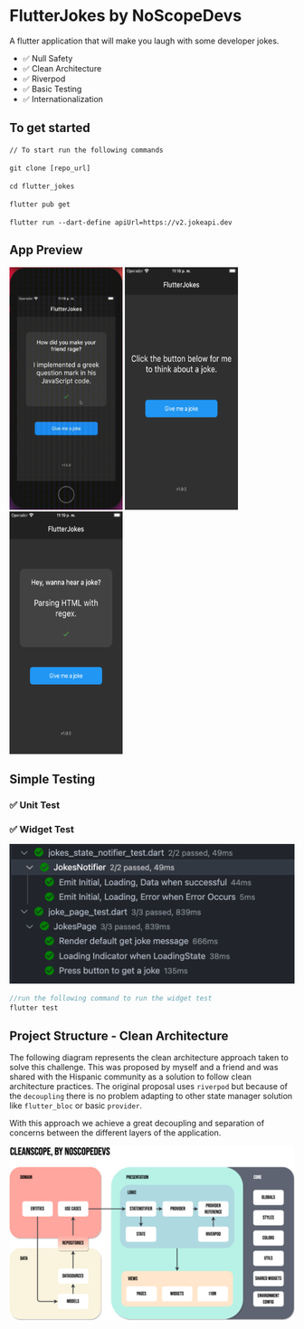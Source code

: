 # FlutterJokes by NoScopeDevs

A flutter application that will make you laugh with some developer jokes.

- ✅  Null Safety
- ✅  Clean Architecture
- ✅  Riverpod
- ✅  Basic Testing
- ✅  Internationalization

## To get started 
```
// To start run the following commands 

git clone [repo_url]

cd flutter_jokes

flutter pub get

flutter run --dart-define apiUrl=https://v2.jokeapi.dev
```
## App Preview
<img src="assets/readme/demo.gif" width=200 height=429/> 
<img src="assets/readme/demo1.png" width=200 height=429/> 
<img src="assets/readme/demo2.png" width=200 height=429/>

## Simple Testing
### ✅ Unit Test
### ✅ Widget Test
![](assets/readme/testing.png)
```dart
//run the following command to run the widget test
flutter test
```
## Project Structure - Clean Architecture

The following diagram represents the clean architecture approach taken to solve this challenge. This was proposed by myself and a friend and was shared with the Hispanic community as a solution to follow clean architecture practices. The original proposal uses `riverpod` but because of the `decoupling` there is no problem adapting to other state manager solution like `flutter_bloc` or basic  `provider`.

With this approach we achieve a great decoupling and separation of concerns between the different layers of the application.

![](assets/readme/arch.png)

